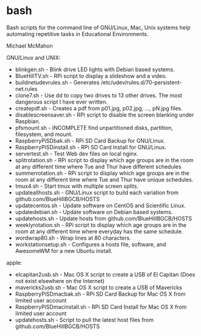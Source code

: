 # bash

Bash scripts for the command line of GNU/Linux, Mac, Unix systems help
automating repetitive tasks in Educational Environments.

Michael McMahon

GNU/Linux and UNIX:

- blinkgen.sh - Blink drive LED lights with Debian based systems.
- BlueHillTV.sh - RPi script to display a slideshow and a video.
- buildnetudevrules.sh - Generates /etc/udev/rules.d/70-persistent-net.rules
- clone7.sh - Use dd to copy two drives to 13 other drives.  The most dangerous
  script I have ever written.
- createpdf.sh - Creates a pdf from p01.jpg, p02.jpg, ..., pN.jpg files.
- disablescreensaver.sh - RPi script to disable the screen blanking under
  Raspbian.
- pfsmount.sh - INCOMPLETE find unpartitioned disks, partition, filesystem, and
  mount.
- RaspberryPiSDbak.sh - RPi SD Card Backup for GNU/Linux.
- RaspberryPiSDinstall.sh - RPi SD Card Install for GNU/Linux.
- servertest.sh - Test Web dev files on local nginx.
- splitrotation.sh - RPi script to display which age groups are in the room at
  any different time where Tue and Thur have different schedules
- summerrotation.sh - RPi script to display which age groups are in the room at
  any different time where Tue and Thur have unique schedules.
- tmux4.sh - Start tmux with multiple screen splits.
- updateallhosts.sh - GNU/Linux script to build each variation from
  github.com/BlueHillBGCB/HOSTS
- updatecentos.sh - Update software on CentOS and Scientific Linux.
- updatedebian.sh - Update software on Debian based systems.
- updatehosts.sh - Update hosts from github.com/BlueHillBGCB/HOSTS
- weeklyrotation.sh - RPi script to display which age groups are in the room at
  any different time where everyday has the same schedule.
- wordwrap80.sh - Wrap lines at 80 characters.
- workstationsetup.sh - Configures a hosts file, software, and AwesomeWM for a
  new Ubuntu install.

apple:
- elcapitan2usb.sh - Mac OS X script to create a USB of El Capitan (Does not
  exist elsewhere on the Internet)
- mavericks2usb.sh - Mac OS X script to create a USB of Mavericks
- RaspberryPiSDmacbak.sh - RPi SD Card Backup for Mac OS X from limited user
  account
- RaspberryPiSDmacinstall.sh - RPi SD Card Install for Mac OS X from limited
  user account
- updatehosts.sh - Script to pull the latest host files from
  github.com/BlueHillBGCB/HOSTS
